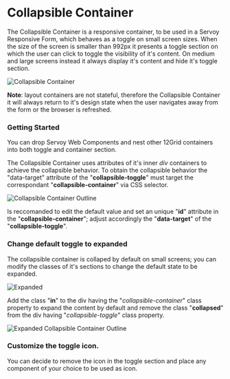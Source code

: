 # Collapsible Container

The Collapsible Container is a responsive container, to be used in a Servoy Responsive Form, which behaves as a toggle on small screen sizes. When the size of the screen is smaller than 992px it presents a toggle section on which the user can click to toggle the visibility of it's content. On medium and large screens instead it always display it's content and hide it's toggle section.

![Collapsible Container](https://content.screencast.com/users/paronne/folders/Jing/media/dac324f1-368c-4487-8f53-d5e00018cdce/2017-10-13\_1737.png)

**Note**: layout containers are not stateful, therefore the Collapsible Container it will always return to it's design state when the user navigates away from the form or the browser is refreshed.

### Getting Started

You can drop Servoy Web Components and nest other 12Grid containers into both toggle and container section.

The Collapsible Container uses attributes of it's inner _div_ containers to achieve the collapsible behavior. To obtain the collapsible behavior the "data-target" attribute of the "**collapsible-toggle**" must target the correspondant "**collapsible-container**" via CSS selector.

![Collapsible Container Outline](../../../../.gitbook/assets/2017-10-13\_1754.png)

Is reccomanded to edit the default value and set an unique "**id**" attribute in the "**collapsible-container**"; adjust accordingly the "**data-target**" of the "**collapsible-toggle**".

### Change default toggle to expanded

The collapsible container is collaped by default on small screens; you can modify the classes of it's sections to change the default state to be expanded.

![Expanded](../../../../.gitbook/assets/2017-10-13\_1802.png)

Add the class "**in**" to the div having the "_collapsible-container_" class property to expand the content by default and remove the class "**collapsed**" from the div having "_collapsible-toggle_" class property.

![Expanded Collapsible Container Outline](../../../../.gitbook/assets/2017-10-13\_1801.png)

### Customize the toggle icon.

You can decide to remove the icon in the toggle section and place any component of your choice to be used as icon.

